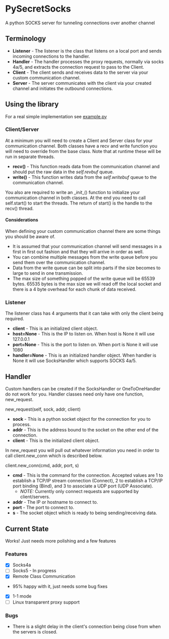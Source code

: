 # PySecretSocks #
A python SOCKS server for tunneling connections over another channel

## Terminology ##
- **Listener** - The listener is the class that listens on a local port and sends incoming connections to the handler.
- **Handler** - The handler processes the proxy requests, normally via socks 4a/5, and extracts the connection request to pass to the Client.
- **Client** - The client sends and receives data to the server via your custom communication channel.
- **Server** - The server communicates with the client via your created channel and initiates the outbound connections.

## Using the library ##
For a real simple implementation see [example.py](example.py)

### Client/Server ###
At a minimum you will need to create a Client and Server class for your communication channel. Both classes have a recv and write function you will need to override from the base class. Note that at runtime these will be run in separate threads.
- **recv()** - This function reads data from the communication channel and should put the raw data in the *self.revbuf* queue.
- **write()** - This function writes data from the *self.writebuf* queue to the communication channel.

You also are required to write an \__init__() function to initialize your communication channel in both classes. At the end you need to call self.start() to start the threads. The return of start() is the handle to the recv() thread.

#### Considerations ####
When defining your custom communication channel there are some things you should be aware of. 
- It is assumed that your communication channel will send messages in a first in first out fashion and that they will arrive in order as well.
- You can combine multiple messages from the write queue before you send them over the communication channel.
- Data from the write queue can be split into parts if the size becomes to large to send in one transmission.
- The max size of something popped of the write queue will be 65539 bytes. 65535 bytes is the max size we will read off the local socket and there is a 4 byte overhead for each chunk of data received.

### Listener ###
The listener class has 4 arguments that it can take with only the client being required.
- **client** - This is an initialized client object.
- **host=None** - This is the IP to listen on. When host is None it will use 127.0.0.1
- **port=None** - This is the port to listen on. When port is None it will use 1080
- **handler=None** - This is an initialized handler object. When handler is None it will use SocksHandler which supports SOCKS 4a/5.

## Handler ##
Custom handlers can be created if the SocksHandler or OneToOneHandler do not work for you. Handler classes need only have one function, new_request.

new_request(self, sock, addr, client)
- **sock** - This is a python socket object for the connection for you to process.
- **addr** - This is the address bound to the socket on the other end of the connection.
- **client** - This is the initialized client object.

In new_request you will pull out whatever information you need in order to call client.new_conn which is described below.

client.new_conn(cmd, addr, port, s)
- **cmd** - This is the command for the connection. Accepted values are 1 to establish a TCP/IP stream connection (Connect), 2 to establish a TCP/IP port binding (Bind), and 3 to associate a UDP port (UDP Associate).
  - *NOTE:* Currently only connect requests are supported by client/servers.
- **addr** - The IP or hostname to connect to.
- **port** - The port to connect to.
- **s** - The socket object which is ready to being sending/receiving data.

## Current State ##
Works! Just needs more polishing and a few features

### Features ###
- [x] Socks4a
- [ ] Socks5 - In progress
- [x] Remote Class Communication
 - 95% happy with it, just needs some bug fixes
- [x] 1-1 mode
- [ ] Linux transparent proxy support

### Bugs ###
- There is a slight delay in the client's connection being close from when the servers is closed.
